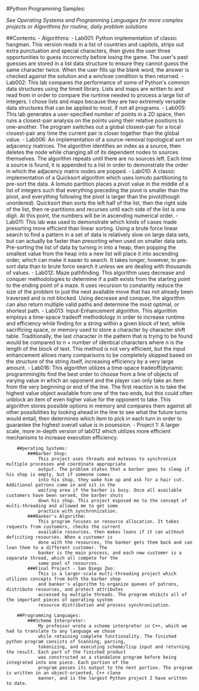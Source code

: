 #Python Programming Samples:

*See Operating Systems and Programming Languages for more complex projects
or Algorithms for routine, daily problem solutions*

##Contents:
		- Algorithms:
			- Lab001:
				Python implementation of classic hangman. This version reads in a list of
				countries and capitols, strips out extra punctuation and special characters,
				then gives the user three opportunities to guess incorrectly before losing 
				the game. The user's past guesses are stored in a list data structure to
				ensure they cannot guess the same character twice. When the user fills up
				the blank word, the answer is checked against the solution and a win/lose
				condition is then returned.
			- Lab002:
				This lab compares the performance of some of Python's common data structures
				using the timeit library. Lists and maps are written to and read from in order
				to compare the runtime needed to process a large list of integers. I chose lists
				and maps because they are two extremely versatile data structures that can be
				applied to most, if not all programs.
			- Lab005:
				This lab generates a user-specified number of points in a 2D space, then runs
				a closest-pair analysis on the points using their relative positions to one-another.
				The program switches out a global closest-pair for a local closest-pair any time the
				current pair is closer together than the global value.
			- Lab006:
				An implementation of a source-removal topological sort on adjacency matrices. The 
				algorithm identifies an index as a source, then deletes the node while changing
				all of its dependent nodes to sources themselves. The algorithm repeats until there
				are no sources left. Each time a source is found, it is appended to a list in order
				to demonstrate the order in which the adjacency matrix nodes are popped.
			- Lab010:
				A classic implementation of a Quicksort algorithm which uses lomuto partitioning
				to pre-sort the data. A lomuto partition places a pivot value in the middle of a 
				list of integers such that everything preceding the pivot is smaller than the pivot,
				and everything following the pivot is larger than the pivot(though unordered).
				Quicksort then sorts the left half of the list, then the right side of the list, then
				re-partitions and recurses until each side of the list is one digit. At this point,
				the numbers will be in ascending numerical order.
			- Lab011:
				This lab was used to demonstrate which kinds of cases made presorting more efficient
				than linear sorting. Using a brute force linear search to find a pattern in a set of
				data is relatively slow on large data sets, but can actually be faster than presorting
				when used on smaller data sets. Pre-sorting the list of data by turning in into a heap,
				then popping the smallest value from the heap into a new list will place it into ascending
				order, which can make it easier to search. It takes longer, however, to pre-sort data than
				to brute force search it unless we are dealing with thousands of values.
			- Lab012:
				Maze pathfinding. This algorithm uses decrease and conquer methodologies to determine if 
				a path exists from the starting point to the ending point of a maze. It uses recursion to 
				constantly reduce the size of the problem to just the next available move that has not
				already been traversed and is not blocked. Using decrease and conquer, the algorithm can
				also return multiple valid paths and determine the most optimal, or shortest path.
			- Lab013:
				Input-Enhancement algorithm. This algorithm employs a time-space tradeoff methodology in
				order to increase runtime and efficiency while finding for a string within a given block
				of text, while sacrificing space, or memory used to store a character by character shift
				table. Traditionally, the last character in the pattern that is trying to be found would
				be compared to n + number of identical characters where n is the length of the block of
				text. This method is not very efficient, but the input enhancement allows many comparisons
				to be completely skipped based on the structure of the string itself, increasing efficiency
				by a very large amount.
			- Lab016:
				This algorithm utilizes a time-space tradeoff(dynamic programming)to find the best order
				to choose from a line of objects of varying value in which an opponent and the player can
				only take an item from the very beginning or end of the line. The first reaction is to take
				the highest value object available from one of the two ends, but this could often unblock 
				an item of even higher value for the opponent to take. This algorithm stores possible options
				in memory and compares them against all other possibilities by looking ahead in the line to 
				see what the future turns would entail, then determines which item to pick in each turn in
				order to guarantee the highest overall value is in posession.
			- Project 1:
				A larger scale, more in-depth version of lab012 which utilizes more efficient mechanisms to
				increase execution efficiency.
				
		##perating Systems:
			###Barber Shop:
				This project uses threads and mutexes to synchronize multiple processes and coordinate appropriate
				output. The problem states that a barber goes to sleep if his shop is empty, but if someone comes
				into his shop, they wake him up and ask for a hair cut. Additional patrons come in and sit in the
				waiting area if the barber is busy. Once all available customers have been served, the barber shuts
				down his shop. This project exposed me to the concept of multi-threading and allowed me to get some
				practice with synchronization.
			###Banker's Algorithm:
				This program focuses on resource allocation. It takes requests from customers, checks the current
				available resources, then makes loans if it can without deficiting resources. When a customer is 
				done with the resources, the banker gets them back and can loan them to a different customer. The 
				banker is the main process, and each new customer is a separate thread, which all compete for the 
				same pool of resources.
			###Final Project - San Diego Zoo:
				This is a larger-scale multi-threading project which utilizes concepts from both the barber shop 
				and banker's algorithm to organize queues of patrons, distribute resources, and protect attributes
				accessed by multiple threads. The program ehibits all of the important pieces of operating system
				resource distribution and process synchronization.
				
		##Programming Languages:
			###Scheme Interpreter:
				My professor wrote a scheme interpreter in C++, which we had to translate to any language we chose
				while retaining complete functionality. The finished python program consists of Scanning, parsing,
				tokenizing, and executing scheme/lisp input and returning the result. Each part of the finished product
				was constructed as a standalone program before being integrated into one piece. Each portion of the 
				program passes its output to the next portion. The program is written in an object-oriented, C++ clone
				manner, and is the largest Python project I have written to date.